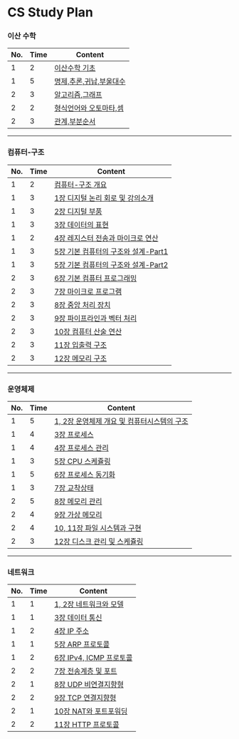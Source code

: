# CS Study Plan

### 이산 수학

|No.|Time|Content|
| ------ | ------ | ------ | 
|1|2| [이산수학 기초](이산수학/기초) | 
|1|5| [명제,추론,귀납,부울대수](이산수학/명제,추론,귀납,부울대수) | 
|2|3| [알고리즘,그래프](이산수학/알고리즘,그래프.md) | 
|2|2| [형식언어와 오토마타,셈](이산수학/형식언어와-오토마타,셈.md) | 
|2|3| [관계,부분순서](이산수학/관계,부분순서.md) | 

---

### 컴퓨터-구조

|No.|Time|Content|
| ------ | ------ | ------ | 
|1|2| [컴퓨터-구조 개요](컴퓨터-구조/컴퓨터-구조-개요.md) | 
|1|3| [1장 디지털 논리 회로 및 강의소개](컴퓨터-구조/1장-디지털-논리-회로-및-강의소개.md) | 
|1|3| [2장 디지털 부품](컴퓨터-구조/2장-디지털-부품.md) | 
|1|3| [3장 데이터의 표현](컴퓨터-구조/3장-데이터의-표현.md) | 
|1|2| [4장 레지스터 전송과 마이크로 연산](컴퓨터-구조/4장-레지스터-전송과-마이크로-연산.md) | 
|1|3| [5장 기본 컴퓨터의 구조와 설계-Part1](컴퓨터-구조/5장-기본-컴퓨터의-구조와-설계-Part1.md) | 
|1|3| [5장 기본 컴퓨터의 구조와 설계-Part2](컴퓨터-구조/5장-기본-컴퓨터의-구조와-설계-Part2.md) | 
|2|3| [6장 기본 컴퓨터 프로그래밍](컴퓨터-구조/6장-기본-컴퓨터-프로그래밍.md) |
|2|3| [7장 마이크로 프로그램](컴퓨터-구조/7장-마이크로-프로그램.md) | 
|2|3| [8장 중앙 처리 장치](컴퓨터-구조/8장-중앙-처리-장치.md) | 
|2|3| [9장 파이프라인과 벡터 처리](컴퓨터-구조/9장-파이프라인과-벡터-처리.md) | 
|2|3| [10장 컴퓨터 산술 연산](컴퓨터-구조/10장-컴퓨터-산술-연산.md) | 
|2|3| [11장 입출력 구조](컴퓨터-구조/11장-입출력-구조.md) | 
|2|3| [12장 메모리 구조](컴퓨터-구조/12장-메모리-구조.md) | 

---

### 운영체제

|No.|Time|Content|
| ------ | ------ | ------ | 
|1|5| [1, 2장 운영체제 개요 및 컴퓨터시스템의 구조](운영체제/1,-2장-운영체제-개요-및-컴퓨터시스템의-구조.md) | 
|1|4| [3장 프로세스](운영체제/3장-프로세스.md) | 
|1|4| [4장 프로세스 관리](운영체제/4장-프로세스-관리.md) | 
|1|3| [5장 CPU 스케쥴링](운영체제/5장-CPU-스케쥴링.md) | 
|1|5| [6장 프로세스 동기화](운영체제/6장-프로세스-동기화.md) | 
|1|3| [7장 교착상태](운영체제/7장-교착상태.md) | 
|2|5| [8장 메모리 관리](운영체제/8장-메모리-관리.md) | 
|2|4| [9장 가상 메모리](운영체제/9장-가상-메모리.md) | 
|2|4| [10, 11장 파일 시스템과 구현](운영체제/10,-11장-파일-시스템과-구현.md) | 
|2|3| [12장 디스크 관리 및 스케쥴링](운영체제/12장-디스크-관리-및-스케쥴링.md) | 

---

### 네트워크

|No.|Time|Content|
| ------ | ------ | ------ | 
|1|1| [1, 2장 네트워크와 모델](네트워크/1,-2장-네트워크와-모델.md) |
|1|1| [3장 데이터 통신](네트워크/3장-데이터-통신.md) |
|1|2| [4장 IP 주소](네트워크/4장-IP-주소.md) |
|1|1| [5장 ARP 프로토콜](네트워크/5장-ARP-프로토콜.md) | 
|1|2| [6장 IPv4, ICMP 프로토콜](네트워크/6장-IPv4,-ICMP-프로토콜.md) | 
|2|2| [7장 전송계층 및 포트](네트워크/7장-전송계층-및-포트.md) | 
|2|1| [8장 UDP 비연결지향형](네트워크/8장-UDP-비연결지향형.md) | 
|2|2| [9장 TCP 연결지향형](네트워크/9장-TCP-연결지향형.md) | 
|2|1| [10장 NAT와 포트포워딩](네트워크/10장-NAT와-포트포워딩.md) | 
|2|2| [11장 HTTP 프로토콜](네트워크/11장-HTTP-프로토콜.md) | 
